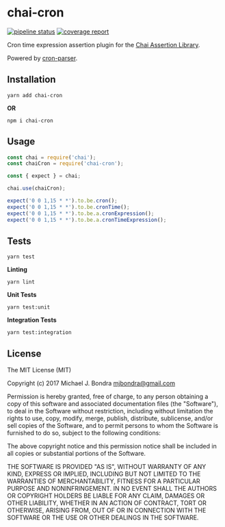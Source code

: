 # chai-cron

[![pipeline status](https://gitlab.com/wondermonger/chai-cron/badges/0/pipeline.svg)](https://gitlab.com/wondermonger/chai-cron/pipelines/0) [![coverage report](https://gitlab.com/wondermonger/chai-cron/badges/0/coverage.svg)](https://wondermonger.gitlab.io/-/chai-cron/-/jobs/0/artifacts/coverage/index.html)

Cron time expression assertion plugin for the [Chai Assertion Library](http://chaijs.com/).

Powered by [cron-parser](https://github.com/harrisiirak/cron-parser).

## Installation

```shell
yarn add chai-cron
```

**OR**

```shell
npm i chai-cron
```

## Usage

```javascript
const chai = require('chai');
const chaiCron = require('chai-cron');

const { expect } = chai;

chai.use(chaiCron);

expect('0 0 1,15 * *').to.be.cron();
expect('0 0 1,15 * *').to.be.cronTime();
expect('0 0 1,15 * *').to.be.a.cronExpression();
expect('0 0 1,15 * *').to.be.a.cronTimeExpression();
```

## Tests

```shell
yarn test
```

**Linting**

```shell
yarn lint
```

**Unit Tests**

```shell
yarn test:unit
```

**Integration Tests**

```shell
yarn test:integration
```

## License

The MIT License (MIT)

Copyright (c) 2017 Michael J. Bondra <mjbondra@gmail.com>

Permission is hereby granted, free of charge, to any person obtaining a copy
of this software and associated documentation files (the "Software"), to deal
in the Software without restriction, including without limitation the rights
to use, copy, modify, merge, publish, distribute, sublicense, and/or sell
copies of the Software, and to permit persons to whom the Software is
furnished to do so, subject to the following conditions:

The above copyright notice and this permission notice shall be included in all
copies or substantial portions of the Software.

THE SOFTWARE IS PROVIDED "AS IS", WITHOUT WARRANTY OF ANY KIND, EXPRESS OR
IMPLIED, INCLUDING BUT NOT LIMITED TO THE WARRANTIES OF MERCHANTABILITY,
FITNESS FOR A PARTICULAR PURPOSE AND NONINFRINGEMENT. IN NO EVENT SHALL THE
AUTHORS OR COPYRIGHT HOLDERS BE LIABLE FOR ANY CLAIM, DAMAGES OR OTHER
LIABILITY, WHETHER IN AN ACTION OF CONTRACT, TORT OR OTHERWISE, ARISING FROM,
OUT OF OR IN CONNECTION WITH THE SOFTWARE OR THE USE OR OTHER DEALINGS IN THE
SOFTWARE.
